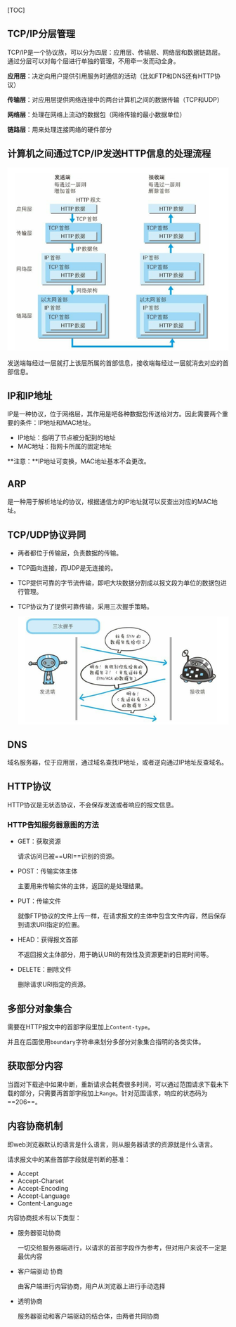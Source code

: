 [TOC]

## TCP/IP分层管理

TCP/IP是一个协议族，可以分为四层：应用层、传输层、网络层和数据链路层。通过分层可以对每个层进行单独的管理，不用牵一发而动全身。

**应用层**：决定向用户提供引用服务时通信的活动（比如FTP和DNS还有HTTP协议）

**传输层**：对应用层提供网络连接中的两台计算机之间的数据传输（TCP和UDP）

**网络层**：处理在网络上流动的数据包（网络传输的最小数据单位）

**链路层**：用来处理连接网络的硬件部分

## 计算机之间通过TCP/IP发送HTTP信息的处理流程

![](../assets/1.png)

发送端每经过一层就打上该层所属的首部信息，接收端每经过一层就消去对应的首部信息。

## IP和IP地址

IP是一种协议，位于网络层，其作用是吧各种数据包传送给对方。因此需要两个重要的条件：IP地址和MAC地址。

* IP地址：指明了节点被分配到的地址
* MAC地址：指网卡所属的固定地址

**注意：**IP地址可变换，MAC地址基本不会更改。

## ARP

是一种用于解析地址的协议，根据通信方的IP地址就可以反查出对应的MAC地址。

## TCP/UDP协议异同

* 两者都位于传输层，负责数据的传输。

* TCP面向连接，而UDP是无连接的。

* TCP提供可靠的字节流传输，即吧大块数据分割成以报文段为单位的数据包进行管理。

* TCP协议为了提供可靠传输，采用三次握手策略。

  ![](../assets/2.png)

## DNS

域名服务器，位于应用层，通过域名查找IP地址，或者逆向通过IP地址反查域名。

## HTTP协议

HTTP协议是无状态协议，不会保存发送或者响应的报文信息。

### HTTP告知服务器意图的方法

* GET：获取资源

  请求访问已被==URI==识别的资源。

* POST：传输实体主体

  主要用来传输实体的主体，返回的是处理结果。

* PUT：传输文件

  就像FTP协议的文件上传一样，在请求报文的主体中包含文件内容，然后保存到请求URI指定的位置。

* HEAD：获得报文首部

  不返回报文主体部分，用于确认URI的有效性及资源更新的日期时间等。

* DELETE：删除文件

  删除请求URI指定的资源。

## 多部分对象集合

需要在HTTP报文中的首部字段里加上`Content-type`。

并且在后面使用`boundary`字符串来划分多部分对象集合指明的各类实体。

## 获取部分内容

当面对下载途中如果中断，重新请求会耗费很多时间，可以通过范围请求下载未下载的部分，只需要再首部字段加上`Range`。针对范围请求，响应的状态码为==206==。

## 内容协商机制

即web浏览器默认的语言是什么语言，则从服务器请求的资源就是什么语言。

请求报文中的某些首部字段就是判断的基准：

* Accept
* Accept-Charset
* Accept-Encoding
* Accept-Language
* Content-Language

内容协商技术有以下类型：

* 服务器驱动协商

  一切交给服务器端进行，以请求的首部字段作为参考，但对用户来说不一定是最优内容

* 客户端驱动 协商

  由客户端进行内容协商，用户从浏览器上进行手动选择

* 透明协商

  服务器驱动和客户端驱动的结合体，由两者共同协商
